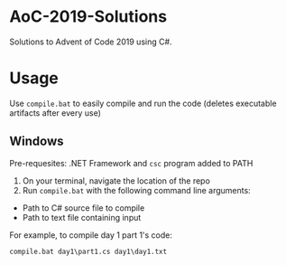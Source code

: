 # AoC-2019-Solutions
Solutions to Advent of Code 2019 using C#. 

# Usage

Use `compile.bat` to easily compile and run the code (deletes executable artifacts after every use)
## Windows
Pre-requesites: .NET Framework and `csc` program added to PATH

1. On your terminal, navigate the location of the repo
2. Run `compile.bat` with the following command line arguments: 
- Path to C# source file to compile
- Path to text file containing input

For example, to compile day 1 part 1's code:

`compile.bat day1\part1.cs day1\day1.txt`